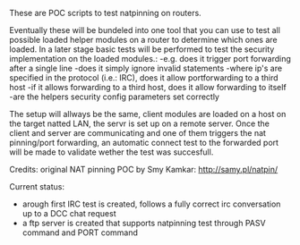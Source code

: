 These are POC scripts to test natpinning on routers.

Eventually these will be bundeled into one tool that you can use to test all possible loaded helper 
modules on a router to determine which ones are loaded.
In a later stage basic tests will be performed to test the security implementation on the loaded modules.:
	-e.g. does it trigger port forwarding after a single line
	-does it simply ignore invalid statements
	-where ip's are specified in the protocol (i.e.: IRC), does it allow portforwarding to a third host
	-if it allows forwarding to a third host, does it allow forwarding to itself
	-are the helpers security config parameters set correctly

The setup will allways be the same, client modules are loaded on a host on the target natted LAN, the servr is set up on a remote server.
Once the client and server are communicating and one of them triggers the nat pinning/port forwarding, an automatic connect test to the forwarded port will be made to validate wether the test was 
succesfull.

Credits: original NAT  pinning POC by Smy Kamkar: http://samy.pl/natpin/


Current status:
 - arough first IRC test is created, follows a fully correct irc conversation up to a DCC chat request
 - a ftp server is created that supports natpinning test through PASV command and PORT command
 
 
